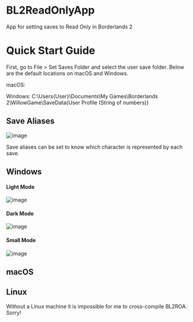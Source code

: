 # BL2ReadOnlyApp
App for setting saves to Read Only in Borderlands 2

# Quick Start Guide

First, go to File > Set Saves Folder and select the user save folder. Below are the default locations on macOS and Windows.

macOS:

Windows:
C:\Users\{User}\Documents\My Games\Borderlands 2\WillowGame\SaveData\{User Profile (String of numbers)}

## Save Aliases

![image](https://user-images.githubusercontent.com/71462273/187019906-911418a6-38e7-4876-b907-20c54a8433e0.png)

Save aliases can be set to know which character is represented by each save.

## Windows

#### Light Mode

![image](https://user-images.githubusercontent.com/71462273/186897995-389df818-8dc1-451a-b425-03ead659d0d3.png)

#### Dark Mode

![image](https://user-images.githubusercontent.com/71462273/187019811-b01dce08-add7-402e-8404-4172a734e30d.png)

#### Small Mode

![image](https://user-images.githubusercontent.com/71462273/187020080-35976023-d557-484b-b4c0-5f2ce00abffa.png)

## macOS

## Linux

Without a Linux machine it is impossible for me to cross-compile BL2ROA. Sorry!
